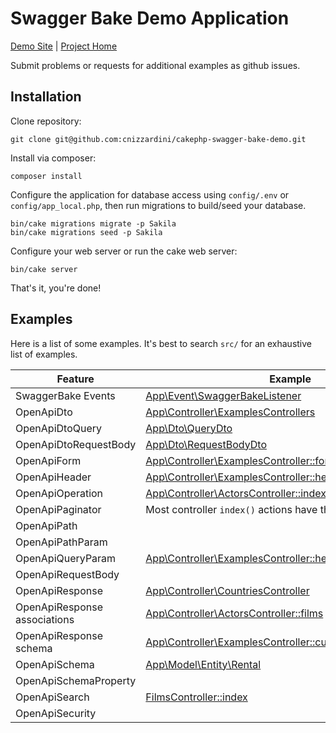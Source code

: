 # Swagger Bake Demo Application

[Demo Site](http://cakephpswaggerbake.cnizz.com/) |
[Project Home](https://github.com/cnizzardini/cakephp-swagger-bake)

Submit problems or requests for additional examples as github issues.

## Installation

Clone repository:

```console
git clone git@github.com:cnizzardini/cakephp-swagger-bake-demo.git
```

Install via composer:

```console
composer install
```

Configure the application for database access using `config/.env` or `config/app_local.php`, then run
migrations to build/seed your database.

```console
bin/cake migrations migrate -p Sakila
bin/cake migrations seed -p Sakila
```

Configure your web server or run the cake web server:

```console
bin/cake server
```

That's it, you're done!

## Examples

Here is a list of some examples. It's best to search `src/` for an exhaustive list of examples.

| Feature                      | Example                                                                                   |
|------------------------------|-------------------------------------------------------------------------------------------|
| SwaggerBake Events           | [App\Event\SwaggerBakeListener](src/Event/SwaggerBakeListener.php)                        |
| OpenApiDto                   | [App\Controller\ExamplesControllers](src/Controller/ExamplesController.php)               |
| OpenApiDtoQuery              | [App\Dto\QueryDto](src/Dto/QueryDto.php)                                                  |
| OpenApiDtoRequestBody        | [App\Dto\RequestBodyDto](src/Dto/QueryDto.php)                                            |
| OpenApiForm                  | [App\Controller\ExamplesController::formExample](src/Controller/ExamplesControllers.php)  |
| OpenApiHeader                | [App\Controller\ExamplesController::headerExample](src/Controller/ExamplesController.php) |
| OpenApiOperation             | [App\Controller\ActorsController::index](src/Controller/ActorsController.php)             |
| OpenApiPaginator             | Most controller `index()` actions have this defined                                       |
| OpenApiPath                  |                                                                                           |
| OpenApiPathParam             |                                                                                           |
| OpenApiQueryParam            | [App\Controller\ExamplesController::headerExample](src/Controller/ExamplesController.php) |
| OpenApiRequestBody           |                                                                                           |
| OpenApiResponse              | [App\Controller\CountriesController](src/Controller/CountriesController.php)              |
| OpenApiResponse associations | [App\Controller\ActorsController::films](src/Controller/ActorsController.php)             |
| OpenApiResponse schema       | [App\Controller\ExamplesController::customResponseSchema](src/Controller/ExamplesController.php)           |
| OpenApiSchema                | [App\Model\Entity\Rental](src/Model/Entity.php)                                           |
| OpenApiSchemaProperty        |                                                                                           |
| OpenApiSearch                | [FilmsController::index](src/Controller/FilmsController)                                  |
| OpenApiSecurity              |                                                                                           |
